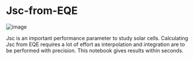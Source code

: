 # Jsc-from-EQE

![image](https://user-images.githubusercontent.com/70006534/168442929-0abd3277-7678-44c8-993f-addee3816289.png)

Jsc is an important performance parameter to study solar cells. Calculating Jsc from EQE requires a lot of effort as interpolation and integration are to be performed with precision. This notebook gives results within seconds.
